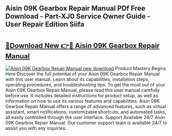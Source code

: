 ## Aisin 09K Gearbox Repair Manual PDf Free Download - Part-XJ0 Service Owner Guide - User Repair Edition Siifa

# <h2><a href="http://bc6691.oget.top/?id=Aisin+09K+Gearbox+Repair+Manual">🔗Download New 👉🔴 Aisin 09K Gearbox Repair Manual</a></h2>

[![Aisin 09K Gearbox Repair Manual new download](https://i.imgur.com/5g1atiW.png)](http://bc6691.oget.top/?id=Aisin+09K+Gearbox+Repair+Manual)
Product Mastery Begins Here Discover the full potential of your Aisin 09K Gearbox Repair Manual with this user manual. Learn about its capabilities, installation steps, operating procedures, and troubleshooting tips. To get the most out of your Aisin 09K Gearbox Repair Manual, please read this user manual carefully before use. It includes detailed instructions for product setup, as well as information on how to use its various features and capabilities. Aisin 09K Gearbox Repair Manual offers a range of advanced features, such as virtual assistant, smart notifications, customizable shortcuts, and automated tasks, all easily controlled through the user interface. Support Available 24/7 Aisin 09K Gearbox Repair Manual. Our customer support team is available 24/7 to assist you with any inquiries.
